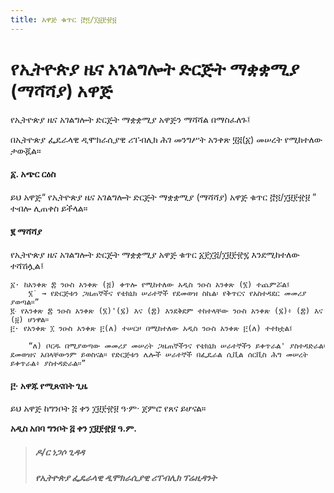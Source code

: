 ```yaml
---
title: አዋጅ ቁጥር ፸፬/፲፱፻፹፱
---
```


# የኢትዮጵያ ዜና አገልግሎት ድርጅት ማቋቋሚያ (ማሻሻያ) አዋጅ

የኢትዮጵያ ዜና አገልግሎት ድርጅት ማቋቋሚያ አዋጅን ማሻሻል በማስፈለጉ፤

በኢትዮጵያ ፌዴራላዊ ዲሞክራሲያዊ ሪፐብሊክ ሕገ መንግሥት አንቀጽ ፶፭(፩) መሠረት የሚከተለው ታውጇል።

#### ፩. አጭር ርዕስ

ይህ አዋጅ“ የኢትዮጵያ ዜና አገልግሎት ድርጅት ማቋቋሚያ (ማሻሻያ) አዋጅ ቁጥር ፸፬/፲፱፻፹፱ ” ተብሎ ሊጠቀስ ይችላል።

#### ፪ ማሻሻያ

የኢትዮጵያ ዜና አገልግሎት ድርጅት ማቋቋሚያ አዋጅ ቁጥር ፩፻፲፭/፲፱፻፹፯ እንደሚከተለው ተሻሽሏል፤

    ፩· ከአንቀጽ ፰ ንዑስ አንቀጽ (፭) ቀጥሎ የሚከተለው አዲስ ንዑስ አንቀጽ (፮) ተጨምሯል፤
        ፮˙ → የድርጅቱን ጋዜጠኞችና የቴክኒክ ሠራተኞች የደመወዝ ስኬል፡ የቅጥርና የአስተዳደር መመሪያ ያወጣል።”
    ፪‧ የአንቀጽ ፰ ንዑስ አንቀጽ (፮)'(፯) እና (፰) እንደቅደም ተከተላቸው ንዑስ አንቀጽ (፯)፥ (፰) እና (፱) ሆነዋል።
    ፫· የአንቀጽ ፲ ንዑስ አንቀጽ ፫(ለ) ተሠርዞ በሚከተለው አዲስ ንዑስ አንቀጽ ፫(ለ) ተተክቷል፤

        “ለ) ቦርዱ በሚያወጣው መመሪያ መሠረት ጋዜጠኞችንና የቴክኒክ ሠራተኞችን ይቀጥራል' ያስተዳድራል፡ደመወዝና አበላቸውንም ይወስናል። የድርጅቱን ሌሎች ሠራተኞች በፌዴራል ሲቪል ሰርቪስ ሕግ መሠረት ይቀጥራል፥ ያስተዳድራል።”

#### ፫· አዋጁ የሚጸናበት ጊዜ

ይህ አዋጅ ከግንቦት ፭ ቀን ፲፱፻፹፱ ዓ·ም· ጀምሮ የጸና ይሆናል።

**አዲስ አበባ ግንቦት ፭ ቀን ፲፱፻፹፱ ዓ.ም.**

> ##### ዶ/ር ነጋሶ ጊዳዳ
>
> ##### የኢትዮጵያ ፌዴራላዊ ዲሞክራሲያዊ ሪፐብሊክ ፕሬዚዳንት